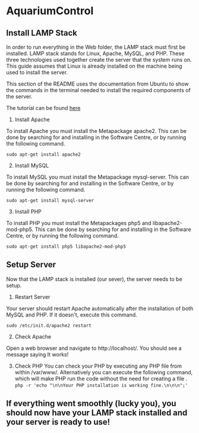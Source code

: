 # AquariumControl

## Install LAMP Stack
In order to run everything in the Web folder, the LAMP stack must first be installed.
LAMP stack stands for Linux, Apache, MySQL, and PHP. These three technologies used
together create the server that the system runs on. This guide assumes that Linux
is already installed on the machine being used to install the server. 

This section of the README uses the documentation from Ubuntu to show the commands
in the terminal needed to install the required components of the server.

The tutorial can be found [here](http://howtoubuntu.org/how-to-install-lamp-on-ubuntu, "Ubuntu LAMP Install")

1. Install Apache

To install Apache you must install the Metapackage apache2. This can be done by searching for and installing in the Software Centre, or by running the following command.

`sudo apt-get install apache2`

2. Install MySQL

To install MySQL you must install the Metapackage mysql-server. This can be done by searching for and installing in the Software Centre, or by running the following command.

`sudo apt-get install mysql-server`

3. Install PHP

To install PHP you must install the Metapackages php5 and libapache2-mod-php5. This can be done by searching for and installing in the Software Centre, or by running the following command.

`sudo apt-get install php5 libapache2-mod-php5`

## Setup Server
Now that the LAMP stack is installed (our sever), the server needs to be setup.

1. Restart Server

Your server should restart Apache automatically after the installation of both MySQL and PHP. If it doesn't, execute this command.

`sudo /etc/init.d/apache2 restart`

2. Check Apache

Open a web browser and navigate to http://localhost/. You should see a message saying It works!

3. Check PHP
You can check your PHP by executing any PHP file from within /var/www/. Alternatively you can execute the following command, which will make PHP run the code without the need for creating a file .
`php -r 'echo "\n\nYour PHP installation is working fine.\n\n\n";'`


## If everything went smoothly (lucky you), you should now have your LAMP stack installed and your server is ready to use!